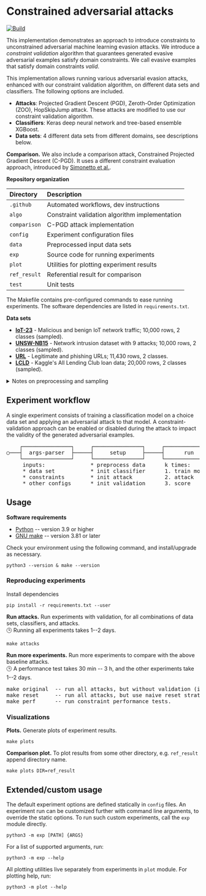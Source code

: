 # Constrained adversarial attacks

[![Build](https://github.com/aucad/new-experiments/actions/workflows/build.yml/badge.svg)](https://github.com/aucad/new-experiments/actions/workflows/build.yml)

This implementation demonstrates an approach to introduce constraints to unconstrained adversarial machine learning evasion attacks.
We introduce a _constraint validation_ algorithm that guarantees generated evasive adversarial examples satisfy domain constraints.
We call evasive examples that satisfy domain constraints _valid_.

This implementation allows running various adversarial evasion attacks, enhanced with our constraint validation algorithm, on different data sets and classifiers.
The following options are included.

- **Attacks**: Projected Gradient Descent (PGD), Zeroth-Order Optimization (ZOO), HopSkipJump attack. These attacks are modified to use our constraint validation algorithm.
- **Classifiers**: Keras deep neural network and tree-based ensemble XGBoost.
- **Data sets**: 4 different data sets from different domains, see descriptions below.

**Comparison.** We also include a comparison attack, Constrained Projected Gradient Descent (C-PGD).
It uses a different constraint evaluation approach, introduced by [Simonetto et al.](https://arxiv.org/abs/2112.01156).

**Repository organization**

| Directory    | Description                                    |
|:-------------|:-----------------------------------------------|
| `.github`    | Automated workflows, dev instructions          |
| `algo`       | Constraint validation algorithm implementation |
| `comparison` | C-PGD attack implementation                    |
| `config`     | Experiment configuration files                 |
| `data`       | Preprocessed input data sets                   |
| `exp`        | Source code for running experiments            |
| `plot`       | Utilities for plotting experiment results      |
| `ref_result` | Referential result for comparison              |
| `test`       | Unit tests                                     |

The Makefile contains pre-configured commands to ease running experiments.
The software dependencies are listed in `requirements.txt`.

**Data sets**

- [**IoT-23**](https://doi.org/10.5281/zenodo.4743746) - Malicious and benign IoT network traffic; 10,000 rows, 2 classes (sampled).
- [**UNSW-NB15**](https://doi.org/10.1109/MilCIS.2015.7348942) - Network intrusion dataset with 9 attacks; 10,000 rows, 2 classes (sampled). 
- [**URL**](https://doi.org/10.1016/j.engappai.2021.104347) - Legitimate and phishing URLs; 11,430 rows, 2 classes.
- [**LCLD**](https://www.kaggle.com/datasets/wordsforthewise/lending-club) - Kaggle's All Lending Club loan data; 20,000 rows, 2 classes (sampled).

<details>
<summary>Notes on preprocessing and sampling</summary>
<ul>
<li>The input data must be numeric and parse to a numeric type (<code>NULL</code> should be a null, not <code>-</code>, etc.).</li>
<li>Categorical attributes must be one-hot encoded.</li>
<li>Data sets should not be normalized, because this will be done automatically (otherwise the constraints must include manual scaling).</li>
<li>All data sets have an equal 50/50 class distribution.</li>
<li>The provided sampled data sets were generated by random sampling, without replacement, using Weka's supervised instance <a href="https://waikato.github.io/weka-blog/posts/2019-01-30-sampling/" target="_blank">SpreadSubsample</a>.</li>
</ul>
</details>

## Experiment workflow

A single experiment consists of training a classification model on a choice data set and applying an adversarial attack to that model. A constraint-validation approach can be enabled or disabled during the attack to impact the validity of the generated adversarial examples.

<pre>
    ┌───────────────┐     ┌───────────────┐     ┌───────────────┐     ┌───────────────┐ 
○───┤  args-parser  ├─────┤     setup     ├─────┤      run      ├─────┤      end      ├───◎
    └───────────────┘     └───────────────┘     └───────────────┘     └───────────────┘
     inputs:              * preprocess data      k times:                write result
     * data set           * init classifier      1. train model     
     * constraints        * init attack          2. attack
     * other configs      * init validation      3. score
</pre>

## Usage

**Software requirements**

* [Python](https://www.python.org/downloads/) -- version 3.9 or higher
* [GNU make](https://www.gnu.org/software/make/manual/make.html) -- version 3.81 or later

Check your environment using the following command, and install/upgrade as necessary.

```
python3 --version & make --version
```

### Reproducing experiments

Install dependencies

```
pip install -r requirements.txt --user
```

**Run attacks.** Run experiments with validation, for all combinations of data sets, classifiers, and attacks.       
🕒 Running all experiments takes 1--2 days.

```
make attacks
```

**Run more experiments.** Run more experiments to compare with the above baseline attacks.      
🕒 A performance test takes 30 min -- 3 h, and the other experiments take 1--2 days.

<pre>
make original  -- run all attacks, but without validation (ignore constraints).
make reset     -- run all attacks, but use naive reset strategy.
make perf      -- run constraint performance tests. 
</pre>

### Visualizations

**Plots.** Generate plots of experiment results.

```
make plots
```

**Comparison plot.** To plot results from some other directory, e.g. `ref_result` append directory name.

```
make plots DIR=ref_result
```

## Extended/custom usage

The default experiment options are defined statically in `config` files.
An experiment run can be customized further with command line arguments, to override the static options.
To run such custom experiments, call the `exp` module directly.

```
python3 -m exp [PATH] {ARGS}
```

For a list of supported arguments, run:

```
python3 -m exp --help
```

All plotting utilities live separately from experiments in `plot` module.
For plotting help, run:

```
python3 -m plot --help
```
